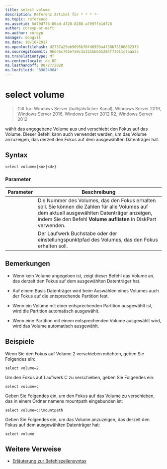 ```yaml
---
title: select volume
description: Referenz Artikel für * * * *-
ms.topic: reference
ms.assetid: 5d70d776-80ad-4f20-8288-a7997fb1df28
author: coreyp-at-msft
ms.author: coreyp
manager: dongill
ms.date: 10/16/2017
ms.openlocfilehash: d2737a25eb9095b70fd6939a4f38b751868323f3
ms.sourcegitcommit: 96d46c702e7a9c3a321bbbb5284f73911c7baa3c
ms.translationtype: MT
ms.contentlocale: de-DE
ms.lasthandoff: 08/27/2020
ms.locfileid: "89024984"
---
```

# <a name="select-volume"></a>select volume

> Gilt für: Windows Server (halbjährlicher Kanal), Windows Server 2019, Windows Server 2016, Windows Server 2012 R2, Windows Server 2012

wählt das angegebene Volume aus und verschiebt den Fokus auf das Volume. Dieser Befehl kann auch verwendet werden, um das Volume anzuzeigen, das derzeit den Fokus auf dem ausgewählten Datenträger hat.



## <a name="syntax"></a>Syntax

```
select volume={<n>|<d>}
```

### <a name="parameters"></a>Parameter

| Parameter |                                                                               Beschreibung                                                                                |
|-----------|--------------------------------------------------------------------------------------------------------------------------------------------------------------------------|
|    <n>    | Die Nummer des Volumes, das den Fokus erhalten soll. Sie können die Zahlen für alle Volumes auf dem aktuell ausgewählten Datenträger anzeigen, indem Sie den Befehl **Volume auflisten** in DiskPart verwenden. |
|    <d>    |                                                 Der Laufwerk Buchstabe oder der einstellungspunktpfad des Volumes, das den Fokus erhalten soll.                                                 |

## <a name="remarks"></a>Bemerkungen

-   Wenn kein Volume angegeben ist, zeigt dieser Befehl das Volume an, das derzeit den Fokus auf dem ausgewählten Datenträger hat.

-   Auf einem Basis Datenträger wird beim Auswählen eines Volumes auch der Fokus auf die entsprechende Partition fest.

-   Wenn ein Volume mit einer entsprechenden Partition ausgewählt ist, wird die Partition automatisch ausgewählt.

-   Wenn eine Partition mit einem entsprechenden Volume ausgewählt wird, wird das Volume automatisch ausgewählt.

## <a name="examples"></a>Beispiele
Wenn Sie den Fokus auf Volume 2 verschieben möchten, geben Sie Folgendes ein:

```
select volume=2
```

Um den Fokus auf Laufwerk C zu verschieben, geben Sie Folgendes ein:

```
select volume=c
```

Geben Sie Folgendes ein, um den Fokus auf das Volume zu verschieben, das in einem Ordner namens mountpath eingebunden ist:

```
select volume=c:\mountpath
```

Geben Sie Folgendes ein, um das Volume anzuzeigen, das derzeit den Fokus auf dem ausgewählten Datenträger hat:

```
select volume
```

## <a name="additional-references"></a>Weitere Verweise
- [Erläuterung zur Befehlszeilensyntax](command-line-syntax-key.md)




